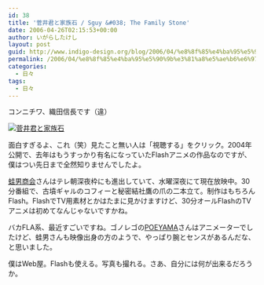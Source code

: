 ```yaml
---
id: 38
title: '菅井君と家族石 / Sguy &#038; The Family Stone'
date: 2006-04-26T02:15:53+00:00
author: いがらしたけし
layout: post
guid: http://www.indigo-design.org/blog/2006/04/%e8%8f%85%e4%ba%95%e5%90%9b%e3%81%a8%e5%ae%b6%e6%97%8f%e7%9f%b3-sguy-the-family-stone/
permalink: /2006/04/%e8%8f%85%e4%ba%95%e5%90%9b%e3%81%a8%e5%ae%b6%e6%97%8f%e7%9f%b3-sguy-the-family-stone/
categories:
  - 日々
tags:
  - 日々
---
```

コンニチワ、織田信長です（違）
  
<a href="http://pc.fluxnet.jp/movie/sugai/index.html" target="_blank"><img src="http://blog-imgs-29.fc2.com/a/r/m/armadillo75/c15_02.gif" alt="菅井君と家族石" border="0" /></a>
  
面白すぎるよ、これ（笑）見たこと無い人は「視聴する」をクリック。2004年公開で、去年はもうすっかり有名になっていたFlashアニメの作品なのですが、僕はつい先日まで全然知りませんでしたよ。
  
<a href="http://www.kaeruotoko.com/" target="_blank">蛙男商会</a>さんはテレ朝深夜枠にも進出していて、水曜深夜にて現在放映中。30分番組で、古墳ギャルのコフィーと秘密結社鷹の爪の二本立て。制作はもちろんFlash。FlashでTV用素材とかはたまに見かけますけど、30分オールFlashのTVアニメは初めてなんじゃないですかね。
  
バカFLA系、最近すごいですね。ゴノレゴの<a href="http://www.poeyama.com/" target="_blank">POEYAMA</a>さんはアニメーターでしたけど、蛙男さんも映像出身の方のようで、やっぱり腕とセンスがあるんだな、と思いました。
  
僕はWeb屋。Flashも使える。写真も撮れる。さあ、自分には何が出来るだろうか。
